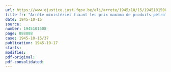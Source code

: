 ```yaml
---
url: https://www.ejustice.just.fgov.be/eli/arrete/1945/10/15/1945101508/justel
title-fr: "Arrêté ministériel fixant les prix maxima de produits pétroliers"
date: 1945-10-15
source:
number: 1945101508
page: 888888
case: 1945-10-15/37
publication: 1945-10-17
starts:
modifies:
pdf-original:
pdf-consolidated:
---
```


